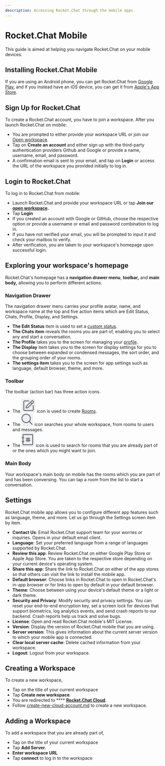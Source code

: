 ```yaml
---
description: Accessing Rocket.Chat through the mobile apps.
---
```


# Rocket.Chat Mobile

This guide is aimed at helping you navigate Rocket.Chat on your mobile devices.

## Installing Rocket.Chat Mobile

If you are using an Android phone, you can get Rocket.Chat from [Google Play](https://play.google.com/store/apps/details?id=chat.rocket.android\&hl=en\&gl=US), and if you instead have an iOS device, you can get it from [Apple's App Store](https://apps.apple.com/us/app/rocket-chat/id1148741252).

## Sign Up for Rocket.Chat

To create a Rocket.Chat account, you have to join a workspace. After you launch Rocket.Chat on mobile:

* You are prompted to either provide your workspace URL or join our [Open workspace](https://open.rocket.chat).
* Tap on **Create an account** and either sign up with the third-party authentication providers Github and Google or provide a name, username, email, and password.
* A confirmation email is sent to your email, and tap on **Login** or access the URL of the workspace you provided initially to log in.

## Login to Rocket.Chat

To log in to Rocket.Chat from mobile:

* Launch Rocket.Chat and provide your workspace URL or tap **Join our** [**open workspace**](https://open.rocket.chat)**.**
* Tap **Login**
* If you created an account with Google or GitHub, choose the respective option or provide a username or email and password combination to log in.
* If you have not verified your email, you will be prompted to input it and check your mailbox to verify.
* After verification, you are taken to your workspace's homepage upon successful login.

## Exploring your workspace's homepage

Rocket.Chat's homepage has a **navigation drawer menu**, **toolbar,** and **main body,** allowing you to perform different actions.

### Navigation Drawer

The navigation drawer menu carries your profile avatar, name, and workspace name at the top and five action items which are Edit Status, Chats, Profile, Display, and Settings.

* **The Edit Status** item is used to set a [custom status](../workspace-administration/user-status.md).
* **The Chats item** reveals the rooms you are part of, enabling you to select any and start a conversation.
* **The Profile** takes you to the screen for managing your [profile](../rocket.chat-cloud/manage-your-cloud-account/profile.md).
* **The Display** item takes you to the screen for display settings for you to choose between expanded or condensed messages, the sort order, and the grouping order of your rooms.
* **The settings item** takes you to the screen for app settings such as language, default browser, theme, and more.

### Toolbar

The toolbar (action bar) has three action icons.

* The <img src="../../.gitbook/assets/create icon (1).png" alt="" data-size="line"> icon is used to create [Rooms](../user-guides/rooms/).
* The <img src="../../.gitbook/assets/search icon.png" alt="" data-size="line"> icon searches your whole workspace, from rooms to users and messages.
* The <img src="../../.gitbook/assets/hashtag icon.png" alt="" data-size="line"> icon is used to search for rooms that you are already part of or the ones which you might want to join.

### Main Body

Your workspace's main body on mobile has the rooms which you are part of and has been conversing. You can tap a room from the list to start a conversation.

## Settings

Rocket.Chat mobile app allows you to configure different app features such as language, theme, and more. Let us go through the Settings screen item by item.

* **Contact Us**: Email Rocket.Chat support team for your worries or inquiries. Opens in your default email client.
* **Language**: Set your preferred language from a range of languages supported by Rocket.Chat.
* **Review this app**: Review Rocket.Chat on either Google Play Store or Apple App Store. You are taken to the respective store depending on your current device's operating system.
* **Share this app**: Share the link to Rocket.Chat on either of the app stores so that others can visit the link to install the mobile app.
* **Default browser**: Choose links in Rocket.Chat to open in Rocket.Chat's in-app browser or for links to open by default in your default browser.
* **Theme**: Choose between using your device's default theme or a light or dark theme.
* **Security and Privacy**: Modify security and privacy settings. You can reset your end-to-end encryption key, set a screen lock for devices that support biometrics, log analytics events, and send crash reports to our backend. Crash reports help us track and solve bugs.
* **License**: Open and read Rocket.Chat mobile's MIT License.
* **Version**: Display the version of Rocket.Chat mobile that you are using.
* **Server version**: This gives information about the current server version to which your mobile app is connected.
* **Clear local server cache**: Delete cached information from your workspace.
* **Logout**: Logout from your workspace.

## Creating a Workspace

To create a new workspace,

* Tap on the title of your current workspace
* Tap **Create new workspace**.
* You are redirected to \*\*\*\* [**Rocket.Chat Cloud**](https://github.com/spastorelli/RocketChatDocs/blob/test-datasync-changes/use-rocket.chat/rocket.chat-cloud).
* Follow [create-new-cloud-account.md](../rocket.chat-cloud/create-new-cloud-account.md "mention") to create a new workspace.

## Adding a Workspace

To add a workspace that you are already part of,

* Tap on the title of your current workspace
* Tap **Add Server.**
* **Enter workspace URL**
* Tap **connect** to log in to the workspace
